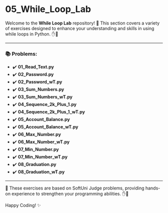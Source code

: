 # 05_While_Loop_Lab

Welcome to the **While Loop Lab** repository! 🎉 This section covers a variety of exercises designed to enhance your understanding and skills in using while loops in Python. ✋👋

---

### 📚 Problems:

- ✔️ **01_Read_Text.py**
- ✔️ **02_Password.py**
- ✔️ **02_Password_wT.py**
- ✔️ **03_Sum_Numbers.py**
- ✔️ **03_Sum_Numbers_wT.py**
- ✔️ **04_Sequence_2k_Plus_1.py**
- ✔️ **04_Sequence_2k_Plus_1_wT.py**
- ✔️ **05_Account_Balance.py**
- ✔️ **05_Account_Balance_wT.py**
- ✔️ **06_Max_Number.py**
- ✔️ **06_Max_Number_wT.py**
- ✔️ **07_Min_Number.py**
- ✔️ **07_Min_Number_wT.py**
- ✔️ **08_Graduation.py**
- ✔️ **08_Graduation_wT.py**
---

🚀 These exercises are based on SoftUni Judge problems, providing hands-on experience to strengthen your programming abilities. ✋👋

Happy Coding! ✨
